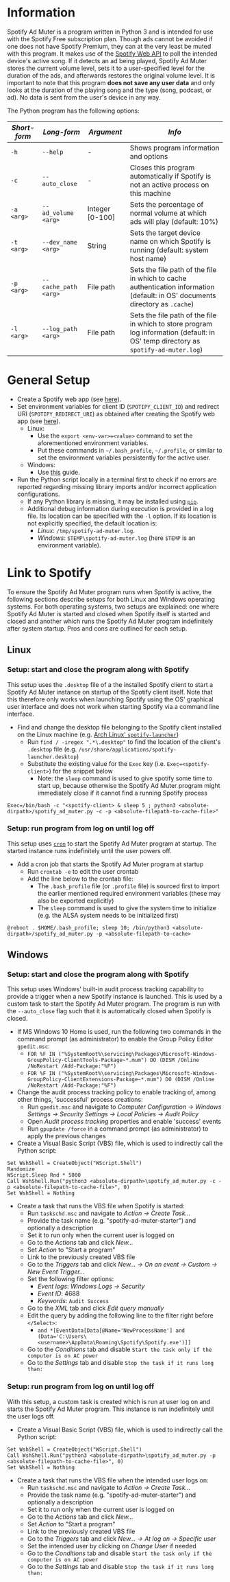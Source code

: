 # Information

Spotify Ad Muter is a program written in Python 3 and is intended for use with the Spotify Free subscription plan. Though ads cannot be avoided if one does not have Spotify Premium, they can at the very least be muted with this program. It makes use of the [Spotify Web API](https://developer.spotify.com/documentation/web-api) to poll the intended device's active song. If it detects an ad being played, Spotify Ad Muter stores the current volume level, sets it to a user-specified level for the duration of the ads, and afterwards restores the original volume level. It is important to note that this program **does not save any user data** and only looks at the duration of the playing song and the type (song, podcast, or ad). No data is sent from the user's device in any way.

The Python program has the following options:

| *Short-form* 	| *Long-form*          	| *Argument*      	| *Info*                                                                                                                              	|
|--------------	|----------------------	|------------------	|--------------------------------------------------------------------------------------------------------------------------------------	|
| `-h`          | `--help`              | -                 | Shows program information and options                                                                                               	|
| `-c`         	| `--auto_close`       	| -               	| Closes this program automatically if Spotify is not an active process on this machine                                               	|
| `-a <arg>`   	| `--ad_volume <arg>`  	| Integer [0-100] 	| Sets the percentage of normal volume at which ads will play (default: 10%)                                                          	|
| `-t <arg>`   	| `--dev_name <arg>`   	| String          	| Sets the target device name on which Spotify is running (default: system host name)                                                 	|
| `-p <arg>`   	| `--cache_path <arg>` 	| File path       	| Sets the file path of the file in which to cache authentication information (default: in OS' documents directory as `.cache`)       	|
| `-l <arg>`   	| `--log_path <arg>`   	| File path       	| Sets the file path of the file in which to store program log information (default: in OS' temp directory as `spotify-ad-muter.log`) 	|

# General Setup

- Create a Spotify web app (see [here](https://developer.spotify.com/documentation/web-api/tutorials/getting-started)).
- Set environment variables for client ID (`SPOTIPY_CLIENT_ID`) and redirect URI (`SPOTIPY_REDIRECT_URI`) as obtained after creating the Spotify web app (see [here](https://spotipy.readthedocs.io/en/2.22.1/#quick-start)).
    - Linux:
        - Use the `export <env-var>=<value>` command to set the aforementioned environment variables.
        - Put these commands in `~/.bash_profile`, `~/.profile`, or similar to set the environment variables persistently for the active user.
    - Windows:
        - Use [this](https://docs.oracle.com/en/database/oracle/machine-learning/oml4r/1.5.1/oread/creating-and-modifying-environment-variables-on-windows.html#GUID-DD6F9982-60D5-48F6-8270-A27EC53807D0) guide.
- Run the Python script locally in a terminal first to check if no errors are reported regarding missing library imports and/or incorrect application configurations.
    - If any Python library is missing, it may be installed using [`pip`](https://packaging.python.org/en/latest/tutorials/installing-packages/).
    - Additional debug information during execution is provided in a log file. Its location can be specified with the `-l` option. If its location is not explicitly specified, the default location is:
        - *Linux*: `/tmp/spotify-ad-muter.log`.
        - *Windows*: `$TEMP\spotify-ad-muter.log` (here `$TEMP` is an environment variable).

# Link to Spotify
To ensure the Spotify Ad Muter program runs when Spotify is active, the following sections describe setups for both Linux and Windows operating systems. For both operating systems, two setups are explained: one where Spotify Ad Muter is started and closed when Spotify itself is started and closed and another which runs the Spotify Ad Muter program indefinitely after system startup. Pros and cons are outlined for each setup.

## Linux

### Setup: start and close the program along with Spotify
This setup uses the `.desktop` file of a the installed Spotify client to start a Spotify Ad Muter instance on startup of the Spotify client itself. Note that this therefore only works when launching Spotify using the OS' graphical user interface and does not work when starting Spotify via a command line interface.

- Find and change the desktop file belonging to the Spotify client installed on the Linux machine (e.g. [Arch Linux' `spotify-launcher`](https://archlinux.org/packages/extra/x86_64/spotify-launcher/))
    - Run `find / -iregex ".*\.desktop"` to find the location of the client's `.desktop` file (e.g. `/usr/share/applications/spotify-launcher.desktop`)
    - Substitute the existing value for the `Exec` key (i.e. `Exec=<spotify-client>`) for the snippet below
        - Note: the `sleep` command is used to give spotify some time to start up, because otherwise the Spotify Ad Muter program might immediately close if it cannot find a running Spotify process
```.desktop
Exec=/bin/bash -c "<spotify-client> & sleep 5 ; python3 <absolute-dirpath>/spotify_ad_muter.py -c -p <absolute-filepath-to-cache-file>"
```

### Setup: run program from log on until log off
This setup uses [`cron`](https://wiki.archlinux.org/title/Cron) to start the Spotify Ad Muter program at startup. The started instance runs indefinitely until the user powers off.

- Add a cron job that starts the Spotify Ad Muter program at startup
    - Run `crontab -e` to edit the user crontab
    - Add the line below to the crontab file:
        - The `.bash_profile` file (or `.profile` file) is sourced first to import the earlier mentioned required environment variables (these may also be exported explicitly)
        - The `sleep` command is used to give the system time to initialize (e.g. the ALSA system needs to be initialized first)
```cron
@reboot . $HOME/.bash_profile; sleep 10; /bin/python3 <absolute-dirpath>/spotify_ad_muter.py -p <absolute-filepath-to-cache>
```

## Windows

### Setup: start and close the program along with Spotify
This setup uses Windows' built-in audit process tracking capability to provide a trigger when a new Spotify instance is launched. This is used by a custom task to start the Spotify Ad Muter program. The program is run with the `--auto_close` flag such that it is automatically closed when Spotify is closed.

- If MS Windows 10 Home is used, run the following two commands in the command prompt (as administrator) to enable the Group Policy Editor `gpedit.msc`:
    - `FOR %F IN ("%SystemRoot%\servicing\Packages\Microsoft-Windows-GroupPolicy-ClientTools-Package~*.mum") DO (DISM /Online /NoRestart /Add-Package:"%F")`
    - `FOR %F IN ("%SystemRoot%\servicing\Packages\Microsoft-Windows-GroupPolicy-ClientExtensions-Package~*.mum") DO (DISM /Online /NoRestart /Add-Package:"%F")`
- Change the audit process tracking policy to enable tracking of, among other things, 'successful' process creations:
    - Run `gpedit.msc` and navigate to *Computer Configuration -> Windows Settings -> Security Settings -> Local Policies -> Audit Policy*
    - Open *Audit process tracking* properties and enable 'success' events
    - Run `gpupdate /force` in a command prompt (as administrator) to apply the previous changes
- Create a Visual Basic Script (VBS) file, which is used to indirectly call the Python script:
```VBS
Set WshShell = CreateObject("WScript.Shell")
Randomize
WScript.Sleep Rnd * 5000
Call WshShell.Run("python3 <absolute-dirpath>\spotify_ad_muter.py -c -p <absolute-filepath-to-cache-file>", 0)
Set WshShell = Nothing
```
- Create a task that runs the VBS file when Spotify is started:
	- Run `taskschd.msc` and navigate to *Action -> Create Task...*
	- Provide the task name (e.g. "spotify-ad-muter-starter") and optionally a description 
	- Set it to run only when the current user is logged on
	- Go to the *Actions* tab and click *New...*
	- Set *Action* to "Start a program"
	- Link to the previously created VBS file
	- Go to the *Triggers* tab and click *New... -> On an event -> Custom -> New Event Trigger...*
	- Set the following filter options:
		- *Event logs*: *Windows Logs -> Security*
		- *Event ID*: 4688
		- *Keywords*: `Audit Success`
	- Go to the *XML* tab and click *Edit query manually*
	- Edit the query by adding the following line to the filter right before `</Select>`:
		- `and *[EventData[Data[@Name='NewProcessName'] and (Data='C:\Users\<username>\AppData\Roaming\Spotify\Spotify.exe')]]`
	- Go to the *Conditions* tab and disable `Start the task only if the computer is on AC power`
	- Go to the *Settings* tab and disable `Stop the task if it runs long than:`

### Setup: run program from log on until log off
With this setup, a custom task is created which is run at user log on and starts the Spotify Ad Muter program. This instance is run indefinitely until the user logs off.

- Create a Visual Basic Script (VBS) file, which is used to indirectly call the Python script:
```
Set WshShell = CreateObject("WScript.Shell")
Call WshShell.Run("python3 <absolute-dirpath>\spotify_ad_muter.py -p <absolute-filepath-to-cache-file>", 0)
Set WshShell = Nothing
```
- Create a task that runs the VBS file when the intended user logs on:
	- Run `taskschd.msc` and navigate to *Action -> Create Task...*
	- Provide the task name (e.g. "spotify-ad-muter-starter") and optionally a description 
	- Set it to run only when the current user is logged on
	- Go to the *Actions* tab and click *New...*
	- Set *Action* to "Start a program"
	- Link to the previously created VBS file
	- Go to the *Triggers* tab and click *New... -> At log on -> Specific user*
	- Set the intended user by clicking on *Change User* if needed
	- Go to the *Conditions* tab and disable `Start the task only if the computer is on AC power`
	- Go to the *Settings* tab and disable `Stop the task if it runs long than:`

